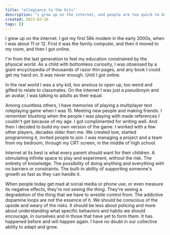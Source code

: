 ```yaml
---
title: "allegiance to the bits"
description: "i grew up on the internet, and people are too quick to bail on it"
created: 2023-03-26
tags: []
---
```


I grew up on the internet. I got my first 56k modem in the early 2000s, when I was about 11 or 12. First it was the family computer, and then it moved to my room, and then I got online. 

I'm from the last generation to feel my education constrained by the physical world. As a child with bottomless curiosity, I was obsessed by a giant encyclopedia of thousands of razor thin pages, and any book I could get my hand on. It was never enough. Until I got online.

In the real world I was a shy kid, too anxious to open up, too weird and gifted to relate to classmates. On the internet I was just a pseudonym and an avatar, I was talking to adults as their equal. 

Among countless others, I have memories of playing a multiplayer text roleplaying game when I was 15. Meeting new people and making friends. I remember blushing when the people I was playing with made references I couldn't get because of my age. I got complimented for writing well. 
And then I decided to build my own version of the game. I worked with a few other players, decades older then me. We created lore, started programming it, invited people to join. I was managing a project and a team from my bedroom, through my CRT screen, in the middle of high school. 

Internet at its best is what every parent should want for their children. A stimulating infinite space to play and experiment, without the risk. The entirety of knowledge. The possibility of doing anything and everything with no barriers or constraints. The built-in ability of supporting someone's growth as fast as they can handle it.  

When people today get mad at social media or phone use, or even measure its negative effects, they're not seeing *the thing*. They're seeing a degradation of the thing that we have to wrestle control from. The addictive dopamine loops are not the essence of it. 
We should be conscious of the upside and weary of the risks. It should be less about policing and more about understanding what specific behaviors and habits we should encourage, in ourselves and in those that have yet to form them. 
It has happened before and will happen again. I have no doubt in our collective ability to adapt and grow. 
